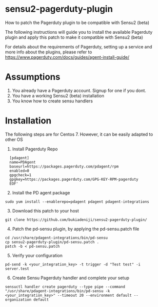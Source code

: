# sensu2-pagerduty-plugin
How to patch the Pagerduty plugin to be compatible with Sensu2 (beta)

The following instructions will guide you to install the available Pagerduty plugin and apply this patch to make it compatible with Sensu2 (beta)

For details about the requirements of Pagerduty, setting up a service and more info about the plugins, please refer to https://www.pagerduty.com/docs/guides/agent-install-guide/

# Assumptions
1. You already have a Pagerduty account. Signup for one if you dont.
2. You have a working Sensu2 (beta) installation
3. You know how to create sensu handlers

# Installation
The following steps are for Centos 7. However, it can be easily adapted to other OS

1.  Install Pagerduty Repo
	
  ```sudo sh -c 'cat >/etc/yum.repos.d/pdagent.repo <<EOF
	[pdagent]
	name=PDAgent
	baseurl=https://packages.pagerduty.com/pdagent/rpm
	enabled=0
	gpgcheck=1
	gpgkey=https://packages.pagerduty.com/GPG-KEY-RPM-pagerduty
	EOF'
  ```
  
2.  Install the PD agent package

`sudo yum install --enablerepo=pdagent pdagent pdagent-integrations`

3.  Download this patch  to your host

```cd /usr/share/pdagent-integrations/bin/pd-sensu
git clone https://github.com/bukiadeniji/sensu2-pagerduty-plugin/
```

4.  Patch the pd-sensu plugin, by applying the pd-sensu.patch file

```
cd /usr/share/pdagent-integrations/bin/pd-sensu
cp sensu2-pagerduty-plugin/pd-sensu.patch .
patch -b < pd-sensu.patch
```

5. Verify your configuration

`pd-send -k <your_integration_key> -t trigger -d "Test test" -i server.test`

6. Create Sensu Pagerduty handler and complete your setup
```
sensuctl handler create pagerduty --type pipe --command "/usr/share/pdagent-integrations/bin/pd-sensu -k <your_integration_key>" --timeout 20 --environment default --organization default
```
